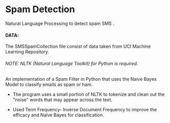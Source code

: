 # Spam Detection
Natural Language Processing to detect spam SMS .


#### DATA:
The SMSSpamCollection file consist of data taken from UCI Machine Learning Repository.


###### NOTE: NLTK (Natural Language Toolkit) for Python is required.

An implementation of a Spam Filter in Python that uses the Naive Bayes Model to classify emails as spam or ham.

 * The program uses a small portion of NLTK to tokenize and clean out the "noise" words that may appear across the text.

 * Used Term Frequency- Inverse Document Frequency to improve the efficacy and Naïve Bayes for classification.